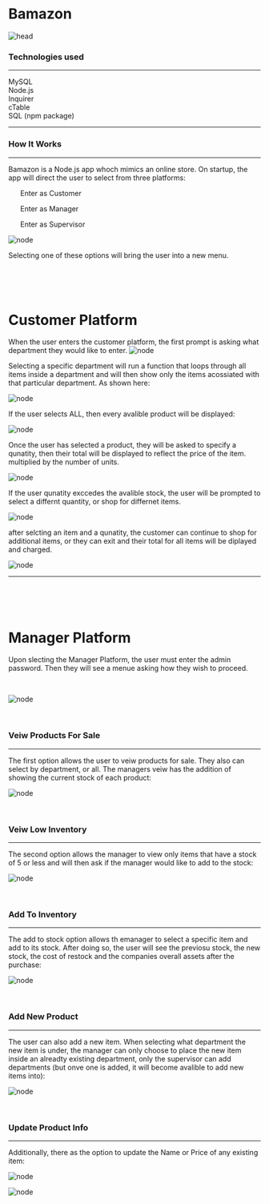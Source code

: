 # Bamazon
![head](Media/node_mysql.png)
### Technologies used 
<hr>

<div>MySQL</div>
<div>Node.js</div>
<div>Inquirer</div>
<div>cTable</div>
<div>SQL (npm package)</div>

<hr>

### How It Works

<hr>

Bamazon is a Node.js app whoch mimics an online store. On startup, the app will direct the user to select from three platforms: 
<ol>Enter as Customer</ol>
<ol>Enter as Manager</ol>
<ol>Enter as Supervisor</ol>

![node](Media/b1.png)

Selecting one of these options will bring the user into a new menu.

<br>
<br>
<br>

# Customer Platform

When the user enters the customer platform, the first prompt is asking what department they would like to enter. 
![node](Media/b2.png)

Selecting a specific department will run a function that loops through all items inside a department and will then show only the items acossiated with that particular department. As shown here:

![node](Media/b5.png)

If the user selects ALL, then every avalible product will be displayed: 

![node](Media/b3.png)

Once the user has selected a product, they will be asked to specify a qunatity,
then their total will be displayed to reflect the price of the item. multiplied by the number of units. 

![node](Media/b4.png)

If the user qunatity exccedes the avalible stock, the user will be prompted to select a differnt quantity, or shop for differnet items.

![node](Media/b6.png)

after selcting an item and a qunatity, the customer can continue to shop for additional items, or they can exit and their total for all items will be diplayed and charged. 

![node](Media/b7.png)



<hr>


<br>
<br>
<br>

# Manager Platform

Upon slecting the Manager Platform, the user must enter the admin password. Then they will see a menue asking how they wish to proceed. 

<br>

![node](Media/bM1.png)

<br>
 
### Veiw Products For Sale 
<hr>

The first option allows the user to veiw products for sale. They also can select by department, or all. The managers veiw has the addition of showing the current stock of each product:

![node](Media/bM2.png)

<br>

### Veiw Low Inventory 

<hr>

The second option allows the manager to view only items that have a stock of 5 or less and will then ask if the manager would like to add to the stock:

![node](Media/bM3.png)

<br>

### Add To Inventory 

<hr>

The add to stock option allows th emanager to select a specific item and add to its stock. After doing so, the user will see the previosu stock, the new stock, the cost of restock and the companies overall assets after the purchase:

![node](Media/bM4.png)

<br>

### Add New Product 

<hr>

The user can also add a new item. When selecting what department the new item is under, the manager can only choose to place the new item inside an alreadty existing department, only the supervisor can add departments (but onve one is added, it will become avalible to add new items into):

![node](Media/bM5.png)

<br>

### Update Product Info

<hr>

Additionally, there as the option to update the Name or Price of any existing item:

![node](Media/bM6.png)

![node](Media/bM7.png)


